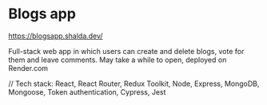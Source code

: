 # Blogs app

https://blogsapp.shalda.dev/

Full-stack web app in which users can create and delete blogs, vote for them and leave comments. May take a while to open, deployed on Render.com

// Tech stack: React, React Router, Redux Toolkit, Node, Express, MongoDB, Mongoose, Token authentication, Cypress, Jest